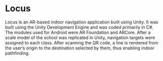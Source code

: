 # Locus
Locus is an AR-based indoor navigation application built using Unity. It was built using the Unity Development Engine and was coded primarily in C#. The modules used for Android were AR Foundation and ARCore. After a scale model of the school was replicated in Unity, navigation targets were assigned to each class. After scanning the QR code, a line is rendered from the user’s origin to the destination selected by them, thus enabling indoor pathfinding.
